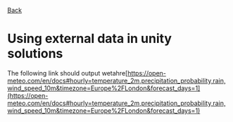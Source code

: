 [Back](https://uwetom.github.io/media-production-worksheets)

# Using external data in unity solutions

The following link should output wetahre[https://open-meteo.com/en/docs#hourly=temperature_2m,precipitation_probability,rain,wind_speed_10m&timezone=Europe%2FLondon&forecast_days=1](https://open-meteo.com/en/docs#hourly=temperature_2m,precipitation_probability,rain,wind_speed_10m&timezone=Europe%2FLondon&forecast_days=1)
<!--stackedit_data:
eyJoaXN0b3J5IjpbLTEzMjM0NTAyNDNdfQ==
-->